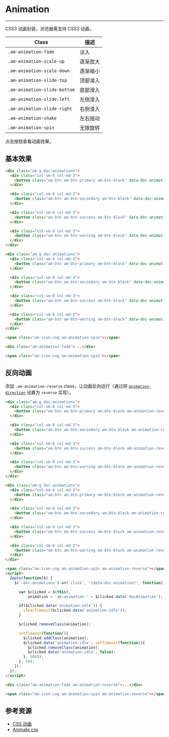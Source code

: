 # Animation
---

CSS3 动画封装，浏览器需支持 CSS3 动画。

<table class="am-table am-table-bd am-table-striped">
  <thead>
  <tr>
    <th>Class</th>
    <th>描述</th>
  </tr>
  </thead>
  <tbody>
  <tr>
    <td><code>.am-animation-fade</code></td>
    <td>淡入</td>
  </tr>
  <tr>
    <td><code>.am-animation-scale-up</code></td>
    <td>逐渐放大</td>
  </tr>
  <tr>
    <td><code>.am-animation-scale-down</code></td>
    <td>逐渐缩小</td>
  </tr>
  <tr>
    <td><code>.am-animation-slide-top</code></td>
    <td>顶部滑入</td>
  </tr>
  <tr>
    <td><code>.am-animation-slide-bottom</code></td>
    <td>底部滑入</td>
  </tr>
  <tr>
    <td><code>.am-animation-slide-left</code></td>
    <td>左侧滑入</td>
  </tr>
  <tr>
    <td><code>.am-animation-slide-right</code></td>
    <td>右侧滑入</td>
  </tr>
  <tr>
    <td><code>.am-animation-shake</code></td>
    <td>左右摇动</td>
  </tr>
  <tr>
    <td><code>.am-animation-spin</code></td>
    <td> 无限旋转</td>
  </tr>
  </tbody>
</table>

点击按钮查看动画效果。

## 基本效果

`````html
<div class="am-g doc-animations">
  <div class="col-sm-6 col-md-3">
    <button class="am-btn am-btn-primary am-btn-block" data-doc-animation="fade">Fade</button>
  </div>

  <div class="col-sm-6 col-md-3">
    <button class="am-btn am-btn-secondary am-btn-block" data-doc-animation="scale-up">Scale Up</button>
  </div>

  <div class="col-sm-6 col-md-3">
    <button class="am-btn am-btn-success am-btn-block" data-doc-animation="scale-down">Scale Down</button>
  </div>

  <div class="col-sm-6 col-md-3">
    <button class="am-btn am-btn-warning am-btn-block" data-doc-animation="slide-top">Slide Top</button>
  </div>
</div>

<div class="am-g doc-animations">
  <div class="col-sm-6 col-md-3">
    <button class="am-btn am-btn-primary am-btn-block" data-doc-animation="slide-bottom">Slide Bottom</button>
  </div>

  <div class="col-sm-6 col-md-3">
    <button class="am-btn am-btn-secondary am-btn-block" data-doc-animation="slide-left">Slide Left</button>
  </div>

  <div class="col-sm-6 col-md-3">
    <button class="am-btn am-btn-success am-btn-block" data-doc-animation="slide-right">Slide Right</button>
  </div>

  <div class="col-sm-6 col-md-3">
    <button class="am-btn am-btn-warning am-btn-block" data-doc-animation="shake">Shake</button>
  </div>
</div>

<span class="am-icon-cog am-animation-spin"></span>
`````
```html
<div class="am-animation-fade">...</div>

<span class="am-icon-cog am-animation-spin"></span>
```

## 反向动画

添加 `.am-animation-reverse` class，让动画反向运行（通过把 [`animation-direction`](https://developer.mozilla.org/zh-CN/docs/Web/CSS/animation-direction) 设置为 `reverse` 实现）。

`````html
<div class="am-g doc-animations">
  <div class="col-sm-6 col-md-3">
    <button class="am-btn am-btn-primary am-btn-block am-animation-reverse" data-doc-animation="fade">Fade</button>
  </div>

  <div class="col-sm-6 col-md-3">
    <button class="am-btn am-btn-secondary am-btn-block am-animation-reverse" data-doc-animation="scale-up">Scale Up</button>
  </div>

  <div class="col-sm-6 col-md-3">
    <button class="am-btn am-btn-success am-btn-block am-animation-reverse" data-doc-animation="scale-down">Scale Down</button>
  </div>

  <div class="col-sm-6 col-md-3">
    <button class="am-btn am-btn-warning am-btn-block am-animation-reverse" data-doc-animation="slide-top">Slide Top</button>
  </div>
</div>

<div class="am-g doc-animations">
  <div class="col-sm-6 col-md-3">
    <button class="am-btn am-btn-primary am-btn-block am-animation-reverse" data-doc-animation="slide-bottom">Slide Bottom</button>
  </div>

  <div class="col-sm-6 col-md-3">
    <button class="am-btn am-btn-secondary am-btn-block am-animation-reverse" data-doc-animation="slide-left">Slide Left</button>
  </div>

  <div class="col-sm-6 col-md-3">
    <button class="am-btn am-btn-success am-btn-block am-animation-reverse" data-doc-animation="slide-right">Slide Right</button>
  </div>

  <div class="col-sm-6 col-md-3">
    <button class="am-btn am-btn-warning am-btn-block am-animation-reverse" data-doc-animation="shake">Shake</button>
  </div>
</div>

<span class="am-icon-cog am-animation-spin am-animation-reverse"></span>
<script>
  Zepto(function($) {
    $('.doc-animations').on('click', '[data-doc-animation]', function() {

      var $clicked = $(this),
          animation = 'am-animation-' + $clicked.data('docAnimation');

      if($clicked.data('animation-idle')) {
        clearTimeout($clicked.data('animation-idle'));
      }

      $clicked.removeClass(animation);

      setTimeout(function(){
        $clicked.addClass(animation);
        $clicked.data('animation-idle', setTimeout(function(){
          $clicked.removeClass(animation);
          $clicked.data('animation-idle', false);
        }, 500));
      }, 50);
    });
  });
</script>
`````
```html
<div class="am-animation-fade am-animation-reverse">...</div>

<span class="am-icon-cog am-animation-spin am-animation-reverse"></span>
```

## 参考资源

- [CSS 动画](https://developer.mozilla.org/zh-CN/docs/Web/CSS/animation)
- [Animate.css](http://daneden.github.io/animate.css/)